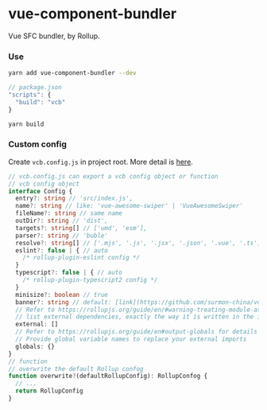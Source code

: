 # vue-component-bundler
Vue SFC bundler, by Rollup.

### Use

```bash
yarn add vue-component-bundler --dev
```

```js
// package.json
"scripts": {
  "build": "vcb"
}
```

```bash
yarn build
```

### Custom config

Create `vcb.config.js` in project root. More detail is [here](https://github.com/surmon-china/vue-component-bundler/blob/master/lib/default.js).

```ts
// vcb.config.js can export a vcb config object or function
// vcb config object
interface Config {
  entry?: string // 'src/index.js',
  name?: string // like: 'vue-awesome-swiper' | 'VueAwesomeSwiper'
  fileName?: string // same name
  outDir?: string // 'dist',
  targets?: string[] // ['umd', 'esm'],
  parser?: string // 'buble'
  resolve?: string[] // ['.mjs', '.js', '.jsx', '.json', '.vue', '.ts'],
  eslint?: false | { // auto
    /* rollup-plugin-eslint config */
  }
  typescript?: false | { // auto
    /* rollup-plugin-typescript2 config */
  }
  minisize?: boolean // true
  banner?: string // default: [link](https://github.com/surmon-china/vue-component-bundler/blob/master/lib/default.js#L18)
  // Refer to https://rollupjs.org/guide/en/#warning-treating-module-as-external-dependency
  // list external dependencies, exactly the way it is written in the import statement.
  external: []
  // Refer to https://rollupjs.org/guide/en#output-globals for details
  // Provide global variable names to replace your external imports
  globals: {}
}
// function
// overwrite the default Rollup confog
function overwrite?(defaultRollupConfig): RollupConfog {
  // ...
  return RollupConfig
}
```
